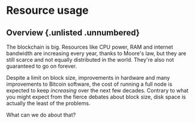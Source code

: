 # Resource usage

## Overview {.unlisted .unnumbered}

The blockchain is big. Resources like CPU power, RAM and internet bandwidth are increasing every year, thanks to Moore's law, but they are still scarce and not equally distributed in the world. They're also not guaranteed to go on forever.

Despite a limit on block size, improvements in hardware and many improvements to Bitcoin software, the cost of running a full node is expected to keep _increasing_ over the next few decades. Contrary to what you might expect from the fierce debates about block size, disk space is actually the least of the problems.

What can we do about that?
